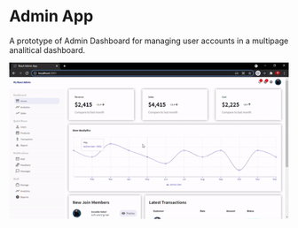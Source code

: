 # Admin App

A prototype of Admin Dashboard for managing user accounts in a multipage analitical dashboard.

![alt text](https://github.com/asobima13/react-admin-dashboard/blob/main/src/admin-app.gif?raw=true)
